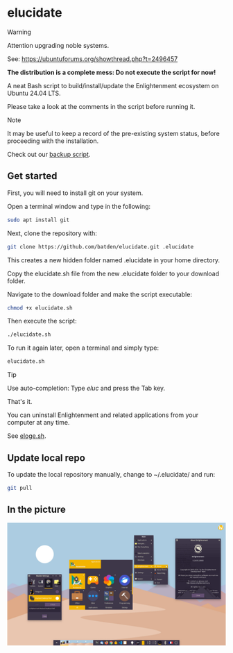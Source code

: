 # elucidate

> [!WARNING]
> Attention upgrading noble systems.
>
> See: <https://ubuntuforums.org/showthread.php?t=2496457>
>
> **The distribution is a complete mess: Do not execute the script for now!**

A neat Bash script to build/install/update the Enlightenment ecosystem on Ubuntu 24.04 LTS.

Please take a look at the comments in the script before running it.

> [!NOTE]
> It may be useful to keep a record of the pre-existing system status, before proceeding with the installation.
>
> Check out our [backup script](https://gist.github.com/batden/993b5ee997b3df2c3b075907a1dff116).

## Get started

First, you will need to install git on your system.

Open a terminal window and type in the following:

```bash
sudo apt install git
```

Next, clone the repository with:

```bash
git clone https://github.com/batden/elucidate.git .elucidate
```

This creates a new hidden folder named .elucidate in your home directory.

Copy the elucidate.sh file from the new .elucidate folder to your download folder.

Navigate to the download folder and make the script executable:

```bash
chmod +x elucidate.sh
```

Then execute the script:

```bash
./elucidate.sh
```

To run it again later, open a terminal and simply type:

```bash
elucidate.sh
```

> [!TIP]
> Use auto-completion: Type _eluc_ and press the Tab key.

That's it.

You can uninstall Enlightenment and related applications from your computer at any time.

See [eloge.sh](https://github.com/batden/eloge).

## Update local repo

To update the local repository manually, change to ~/.elucidate/ and run:

```bash
git pull
```

## In the picture

![GitHub Image](/images/enlightened_desktop.jpg)
